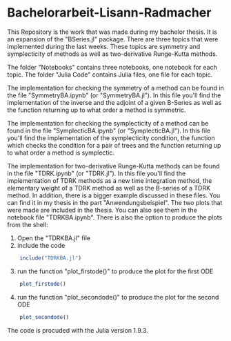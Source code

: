 # Bachelorarbeit-Lisann-Radmacher

This Repository is the work that was made during my bachelor thesis. It is an expansion of the "BSeries.jl" package.
There are three topics that were implemented during the last weeks. These topics are symmetry and symplecticity of methods as well as two-derivative Runge-Kutta methods.

The folder "Notebooks" contains three notebooks, one notebook for each topic.
The folder "Julia Code" contains Julia files, one file for each topic.

The implementation for checking the symmetry of a method can be found in the file "SymmetryBA.ipynb" (or "SymmetryBA.jl"). 
In this file you'll find the implementation of the inverse and the adjoint of a given B-Series as well as the function returning up to what order a method is symmetric.

The implementation for checking the symplecticity of a method can be found in the file "SymplecticBA.ipynb" (or "SymplecticBA.jl").
In this file you'll find the implementation of the symplecticity condition, the function which checks the condition for a pair of trees and the function returning up to what order a method is symplectic.

The implementation for two-derivative Runge-Kutta methods can be found in the file "TDRK.ipynb" (or "TDRK.jl").
In this file you'll find the implementation of TDRK methods as a new time integration method, the elementary weight of a TDRK method as well as the B-series of a TDRK method. In addition, there is a bigger example discussed in these files. You can find it in my thesis in the part "Anwendungsbeispiel". The two plots that were made are included in the thesis. You can also see them in the notebook file "TDRKBA.ipynb". 
There is also the option to produce the plots from the shell:
1) Open the "TDRKBA.jl" file
2) include the code
```julia
    include("TDRKBA.jl")
```
3) run the function "plot_firstode()" to produce the plot for the first ODE
```julia
    plot_firstode()
```
4) run the function "plot_secondode()" to produce the plot for the second ODE
```julia
    plot_secondode()
```


The code is procuded with the Julia version 1.9.3.
